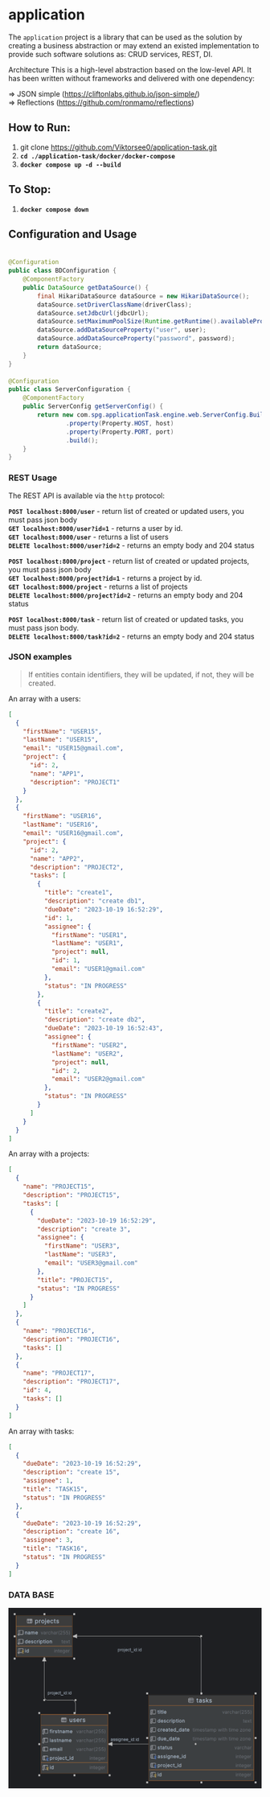 # application

The `application` project is a library that can be used as the solution by creating a business abstraction or
may extend an existed implementation to provide such software solutions as: CRUD services, REST, DI.

Architecture
This is a high-level abstraction based on the low-level API. It has been written without frameworks and delivered with
one dependency:

&#8658; JSON simple (https://cliftonlabs.github.io/json-simple/) <br/>
&#8658; Reflections (https://github.com/ronmamo/reflections) <br/>

## How to Run:

1) git clone https://github.com/Viktorsee0/application-task.git
2) **`cd ./application-task/docker/docker-compose`**
3) **`docker compose up -d --build`**</br>

## To Stop:

1) **`docker compose down`**

## Configuration and Usage

```java

@Configuration
public class BDConfiguration {
    @ComponentFactory
    public DataSource getDataSource() {
        final HikariDataSource dataSource = new HikariDataSource();
        dataSource.setDriverClassName(driverClass);
        dataSource.setJdbcUrl(jdbcUrl);
        dataSource.setMaximumPoolSize(Runtime.getRuntime().availableProcessors() * 2 + 1);
        dataSource.addDataSourceProperty("user", user);
        dataSource.addDataSourceProperty("password", password);
        return dataSource;
    }
}

@Configuration
public class ServerConfiguration {
    @ComponentFactory
    public ServerConfig getServerConfig() {
        return new com.spg.applicationTask.engine.web.ServerConfig.Builder()
                .property(Property.HOST, host)
                .property(Property.PORT, port)
                .build();
    }
}
```

### REST Usage

The REST API is available via the `http` protocol:

**`POST localhost:8000/user`** - return list of created or updated users, you must pass json body <br/>
**`GET localhost:8000/user?id=1`** - returns a user by id. <br/>
**`GET localhost:8000/user`** - returns a list of users <br/>
**`DELETE localhost:8000/user?id=2`** - returns an empty body and 204 status <br/>

**`POST localhost:8000/project`** - return list of created or updated projects, you must pass json body <br/>
**`GET localhost:8000/project?id=1`** - returns a project by id. <br/>
**`GET localhost:8000/project`** - returns a list of projects <br/>
**`DELETE localhost:8000/project?id=2`** - returns an empty body and 204 status <br/>

**`POST localhost:8000/task`** - return list of created or updated tasks, you must pass json body. <br/>
**`DELETE localhost:8000/task?id=2`** - returns an empty body and 204 status <br/>

### JSON examples

>If entities contain identifiers, they will be updated, if not, they will be created.</br>

An array with a users:

```json
[
  {
    "firstName": "USER15",
    "lastName": "USER15",
    "email": "USER15@gmail.com",
    "project": {
      "id": 2,
      "name": "APP1",
      "description": "PROJECT1"
    }
  },
  {
    "firstName": "USER16",
    "lastName": "USER16",
    "email": "USER16@gmail.com",
    "project": {
      "id": 2,
      "name": "APP2",
      "description": "PROJECT2",
      "tasks": [
        {
          "title": "create1",
          "description": "create db1",
          "dueDate": "2023-10-19 16:52:29",
          "id": 1,
          "assignee": {
            "firstName": "USER1",
            "lastName": "USER1",
            "project": null,
            "id": 1,
            "email": "USER1@gmail.com"
          },
          "status": "IN PROGRESS"
        },
        {
          "title": "create2",
          "description": "create db2",
          "dueDate": "2023-10-19 16:52:43",
          "assignee": {
            "firstName": "USER2",
            "lastName": "USER2",
            "project": null,
            "id": 2,
            "email": "USER2@gmail.com"
          },
          "status": "IN PROGRESS"
        }
      ]
    }
  }
]
```

An array with a projects:

```json
[
  {
    "name": "PROJECT15",
    "description": "PROJECT15",
    "tasks": [
      {
        "dueDate": "2023-10-19 16:52:29",
        "description": "create 3",
        "assignee": {
          "firstName": "USER3",
          "lastName": "USER3",
          "email": "USER3@gmail.com"
        },
        "title": "PROJECT15",
        "status": "IN PROGRESS"
      }
    ]
  },
  {
    "name": "PROJECT16",
    "description": "PROJECT16",
    "tasks": []
  },
  {
    "name": "PROJECT17",
    "description": "PROJECT17",
    "id": 4,
    "tasks": []
  }
]
```

An array with tasks:

```json
[
  {
    "dueDate": "2023-10-19 16:52:29",
    "description": "create 15",
    "assignee": 1,
    "title": "TASK15",
    "status": "IN PROGRESS"
  },
  {
    "dueDate": "2023-10-19 16:52:29",
    "description": "create 16",
    "assignee": 3,
    "title": "TASK16",
    "status": "IN PROGRESS"
  }
]
```

### DATA BASE

![app.png](app.png)
